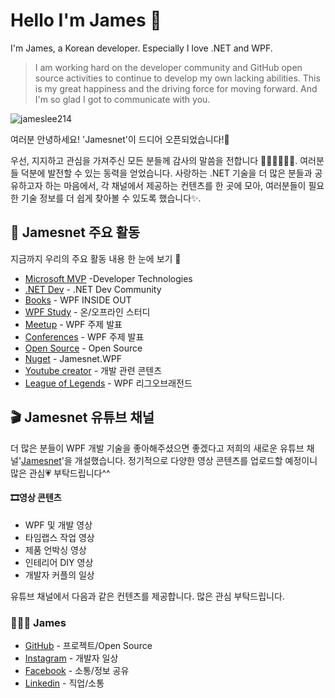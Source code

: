 # Hello I'm James 👋

I'm James, a Korean developer. Especially I love .NET and WPF.

> I am working hard on the developer community and GitHub open source activities to continue to develop my own lacking abilities. This is my great happiness and the driving force for moving forward. And I'm so glad I got to communicate with you.

<p align="left"><img src="https://komarev.com/ghpvc/?username=jamesnet214" alt="jameslee214" /></p>

여러분 안녕하세요! 'Jamesnet'이 드디어 오픈되었습니다!🎉

우선, 지지하고 관심을 가져주신 모든 분들께 감사의 말씀을 전합니다 🙇🏻‍♀️🙇🏻‍♂️. 여러분들 덕분에 발전할 수 있는 동력을 얻었습니다. 사랑하는 .NET 기술을 더 많은 분들과 공유하고자 하는 마음에서, 각 채널에서 제공하는 컨텐츠를 한 곳에 모아, 여러분들이 필요한 기술 정보를 더 쉽게 찾아볼 수 있도록 했습니다✨.


## 📝 Jamesnet 주요 활동

지금까지 우리의 주요 활동 내용 한 눈에 보기  🙌

- [Microsoft MVP](https://mvp.microsoft.com/en-us/PublicProfile/5005210?fullName=Jaewung%20Lee) -Developer Technologies
- [.NET Dev](https://forum.dotnetdev.kr/u/jamesnet214/summary) - .NET Dev Community 
- [Books](https://jamesnet.dev/books) - WPF INSIDE OUT
- [WPF Study](https://github.com/jamesnet214/wpf) - 온/오프라인 스터디
- [Meetup](https://jamesnet.dev/lectures) - WPF 주제 발표
- [Conferences](https://jamesnet.dev/lectures) - WPF 주제 발표 
- [Open Source](https://jamesnet.dev/github) - Open Source
- [Nuget](https://github.com/jamesnet214/jamesnetwpf) - Jamesnet.WPF
- [Youtube creator](https://www.youtube.com/channel/UCjtjzutyfunsXV0T6evc8pA) - 개발 관련 콘텐츠 
- [League of Legends](https://www.github.com/jamesnet214/leagueoflegends) - WPF 리그오브래전드


## 🎬 Jamesnet 유튜브 채널

더 많은 분들이 WPF 개발 기술을 좋아해주셨으면 좋겠다고 저희의 새로운 유튜브 채널'[Jamesnet](https://www.youtube.com/channel/UCjtjzutyfunsXV0T6evc8pA)'을 개설했습니다. 
정기적으로 다양한 영상 콘텐츠를 업로드할 예정이니 많은 관심💗 부탁드립니다^^


#### 🎞영상 콘텐츠
- WPF 및 개발 영상
- 타임랩스 작업 영상
- 제품 언박싱 영상
- 인테리어 DIY 영상
- 개발자 커플의 일상

유튜브 채널에서 다음과 같은 컨텐츠를 제공합니다. 많은 관심 부탁드립니다.


### 👨🏻‍💻 James

- [GitHub](https://github.com/jamesnet214) - 프로젝트/Open Source
- [Instagram](https://www.instagram.com/jamesnet214/?igshid=YmMyMTA2M2Y%3D) - 개발자 일상
- [Facebook](https://www.facebook.com/jamesnet214) - 소통/정보 공유
- [Linkedin](https://www.linkedin.com/in/jamesnet214) - 직업/소통
